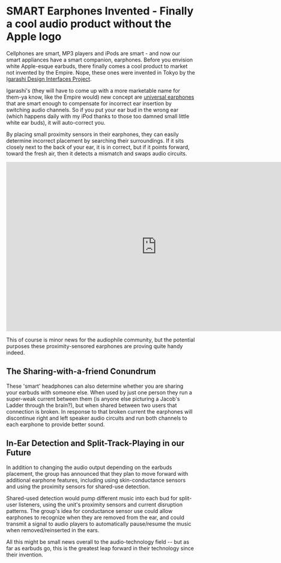 # SMART Earphones Invented - Finally a cool audio product without the Apple logo

Cellphones are smart, MP3 players and iPods are smart - and now our smart appliances have a smart companion, earphones. Before you envision white Apple-esque earbuds, there finally comes a cool product to market not invented by the Empire. Nope, these ones were invented in Tokyo by the <a href="http://www.designinterface.jp/en/">Igarashi Design Interfaces Project</a>.

Igarashi's (they will have to come up with a more marketable name for them-ya know, like the Empire would) new concept are <a href="http://www.designinterface.jp/en/projects/UniversalEarphones/">universal earphones</a> that are smart enough to compensate for incorrect ear insertion by switching audio channels. So if you put your ear bud in the wrong ear (which happens daily with my iPod thanks to those too damned small little white ear buds), it will auto-correct you.

By placing small proximity sensors in their earphones, they can easily determine incorrect placement by searching their surroundings. If it sits closely next to the back of your ear, it is in correct, but if it points forward, toward the fresh air, then it detects a mismatch and swaps audio circuits.

<iframe src="http://player.vimeo.com/video/36062219?title=0&amp;byline=0&amp;portrait=0" width="800" height="450" frameborder="0" webkitallowfullscreen mozallowfullscreen allowfullscreen></iframe>

This of course is minor news for the audiophile community, but the potential purposes these proximity-sensored earphones are proving quite handy indeed.

## The Sharing-with-a-friend Conundrum

These 'smart' headphones can also determine whether you are sharing your earbuds with someone else. When used by just one person they run a super-weak current between them (is anyone else picturing a Jacob's Ladder through the brain?), but when shared between two users that connection is broken. In response to that broken current the earphones will discontinue right and left speaker audio circuits and run both channels to each earphone to provide better sound.

## In-Ear Detection and Split-Track-Playing in our Future

In addition to changing the audio output depending on the earbuds placement, the group has announced that they plan to move forward with additional earphone features, including using skin-conductance sensors and using the proximity sensors for shared-use detection. 

Shared-used detection would pump different music into each bud for split-user listeners, using the unit's proximity sensors and current disruption patterns. The group's idea for conductance sensor use could allow earphones to recognize when they are removed from the ear, and could transmit a signal to audio players to automatically pause/resume the music when removed/reinserted in the ears. 

All this might be small news overall to the audio-technology field -- but as far as earbuds go, this is the greatest leap forward in their technology since their invention.
